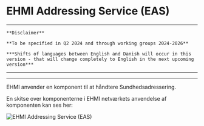 # EHMI Addressing Service (EAS)

***
    **Disclaimer** 
    
    **To be specified in Q2 2024 and through working groups 2024-2026**

    ***Shifts of languages between English and Danish will occur in this version - that will change completely to English in the next upcoming version***
    
***
***

EHMI anvender en komponent til at håndtere Sundhedsadressering.

En skitse over komponenterne i EHMI netværkets anvendelse af komponenten kan ses her:

<p/>

![EHMI Addressing Service (EAS)](/ehmi/assets/images/3_EHMI_Sundhedsadresseringsservice_1315x551.png)
